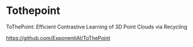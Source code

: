 # Tothepoint
ToThePoint: Efficient Contrastive Learning of 3D Point Clouds via Recycling

https://github.com/ExponentiAI/ToThePoint
